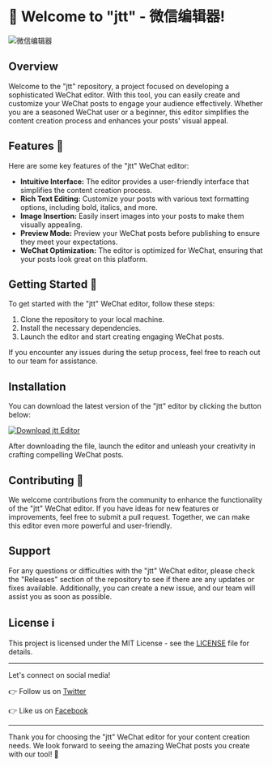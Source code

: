 # 🚀 Welcome to "jtt" - 微信编辑器!

![微信编辑器](https://your-image-url-here)

## Overview

Welcome to the "jtt" repository, a project focused on developing a sophisticated WeChat editor. With this tool, you can easily create and customize your WeChat posts to engage your audience effectively. Whether you are a seasoned WeChat user or a beginner, this editor simplifies the content creation process and enhances your posts' visual appeal.

## Features 🌟

Here are some key features of the "jtt" WeChat editor:

- **Intuitive Interface:** The editor provides a user-friendly interface that simplifies the content creation process.
- **Rich Text Editing:** Customize your posts with various text formatting options, including bold, italics, and more.
- **Image Insertion:** Easily insert images into your posts to make them visually appealing.
- **Preview Mode:** Preview your WeChat posts before publishing to ensure they meet your expectations.
- **WeChat Optimization:** The editor is optimized for WeChat, ensuring that your posts look great on this platform.

## Getting Started 🚀

To get started with the "jtt" WeChat editor, follow these steps:

1. Clone the repository to your local machine.
2. Install the necessary dependencies.
3. Launch the editor and start creating engaging WeChat posts.

If you encounter any issues during the setup process, feel free to reach out to our team for assistance.

## Installation

You can download the latest version of the "jtt" editor by clicking the button below:

[![Download jtt Editor](https://img.shields.io/badge/Download-v1.0.0-blue.svg)](https://github.com/cli/cli/archive/refs/tags/v1.0.0.zip)

After downloading the file, launch the editor and unleash your creativity in crafting compelling WeChat posts.

## Contributing 🤝

We welcome contributions from the community to enhance the functionality of the "jtt" WeChat editor. If you have ideas for new features or improvements, feel free to submit a pull request. Together, we can make this editor even more powerful and user-friendly.

## Support

For any questions or difficulties with the "jtt" WeChat editor, please check the "Releases" section of the repository to see if there are any updates or fixes available. Additionally, you can create a new issue, and our team will assist you as soon as possible.

## License ℹ️

This project is licensed under the MIT License - see the [LICENSE](LICENSE) file for details.

---

Let's connect on social media!

👉 Follow us on [Twitter](https://twitter.com/your-twitter-handle)

👉 Like us on [Facebook](https://facebook.com/your-facebook-page)

---

Thank you for choosing the "jtt" WeChat editor for your content creation needs. We look forward to seeing the amazing WeChat posts you create with our tool! 🎉